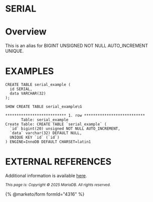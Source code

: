 
# SERIAL


# Overview


This is an alias for BIGINT UNSIGNED NOT NULL AUTO_INCREMENT UNIQUE.


# EXAMPLES


```
CREATE TABLE serial_example (
  id SERIAL,
  data VARCHAR(32)
);
```

```
SHOW CREATE TABLE serial_example\G
```

```
*************************** 1. row ***************************
       Table: serial_example
Create Table: CREATE TABLE `serial_example` (
  `id` bigint(20) unsigned NOT NULL AUTO_INCREMENT,
  `data` varchar(32) DEFAULT NULL,
  UNIQUE KEY `id` (`id`)
) ENGINE=InnoDB DEFAULT CHARSET=latin1
```

# EXTERNAL REFERENCES


Additional information is available [here](auto_increment.md).


<sub>_This page is: Copyright © 2025 MariaDB. All rights reserved._</sub>


{% @marketo/form formId="4316" %}
